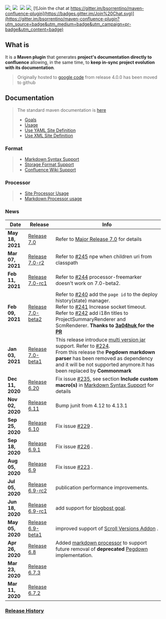 <a href="http://search.maven.org/#search%7Cga%7C1%7Ca%3A%22confluence-reporting-maven-plugin%22"><img src="https://img.shields.io/maven-central/v/org.bsc.maven/confluence-reporting-maven-plugin.svg">
</a>&nbsp;<img src="https://img.shields.io/github/forks/bsorrentino/maven-confluence-plugin.svg">&nbsp;
<img src="https://img.shields.io/github/stars/bsorrentino/maven-confluence-plugin.svg">&nbsp;<a href="https://github.com/bsorrentino/maven-confluence-plugin/issues"><img src="https://img.shields.io/github/issues/bsorrentino/maven-confluence-plugin.svg">
</a>&nbsp;[![Join the chat at https://gitter.im/bsorrentino/maven-confluence-plugin](https://badges.gitter.im/Join%20Chat.svg)](https://gitter.im/bsorrentino/maven-confluence-plugin?utm_source=badge&utm_medium=badge&utm_campaign=pr-badge&utm_content=badge)

## What is
It is a **Maven plugin** that generates **project's documentation directly to confluence** allowing, in the same time, to **keep in-sync project evolution with its documentation**.
> Originally hosted to [google code](https://code.google.com/p/maven-confluence-plugin/) from release 4.0.0 has been moved to github

## Documentation
> The standard maven documentation is [here](http://bsorrentino.github.io/maven-confluence-plugin/)
> * [Goals](http://bsorrentino.github.io/maven-confluence-plugin/plugin-info.html)
> * [Usage](http://bsorrentino.github.io/maven-confluence-plugin/usage.html)
> * [Use YAML Site Definition](http://bsorrentino.github.io/maven-confluence-plugin/site_yaml_guide.html)
> * [Use XML Site Definition](http://bsorrentino.github.io/maven-confluence-plugin/site_xml_guide.html)
### Format
> * [Markdown Syntax Support](http://bsorrentino.github.io/maven-confluence-plugin/markdown_guide.html)
> * [Storage Format Support](http://bsorrentino.github.io/maven-confluence-plugin/storageformat_guide.html)
> * [Confluence Wiki Support](http://bsorrentino.github.io/maven-confluence-plugin/Notation%20Guide%20-%20Confluence.html)
### Processor
> * [Site Processor Usage](http://bsorrentino.github.io/maven-confluence-plugin/site_processor_guide.html)
> * [Markdown Processor usage](http://bsorrentino.github.io/maven-confluence-plugin/markdown_processor_guide.html)

### News

 Date  | Release | Info   
--- | --- | ---
 **May 18, 2021** | [Release 7.0](https://github.com/bsorrentino/maven-confluence-plugin/releases/tag/v7.0) | Refer to [Major Release 7.0](https://github.com/bsorrentino/maven-confluence-plugin/projects/1) for details
 **Mar 07, 2021** | [Release 7.0-r2](https://github.com/bsorrentino/maven-confluence-plugin/releases/tag/v7.0-rc2) | Refer to [#245](https://github.com/bsorrentino/maven-confluence-plugin/issues/245) npe when children uri from classpath
 **Feb 11, 2021** | [Release 7.0-rc1](https://github.com/bsorrentino/maven-confluence-plugin/releases/tag/v7.0-rc1) | Refer to [#244](https://github.com/bsorrentino/maven-confluence-plugin/issues/244) processor-freemarker doesn't work on 7.0-beta2.
 **Feb 09, 2021** | [Release 7.0-beta2](https://github.com/bsorrentino/maven-confluence-plugin/releases/tag/v7.0-beta2) | Refer to [#240](https://github.com/bsorrentino/maven-confluence-plugin/issues/240) add the `page id` to the deploy history(state) manager. <br> Refer to [#241](https://github.com/bsorrentino/maven-confluence-plugin/issues/241) Increase socket timeout. <br> Refer to [#242](https://github.com/bsorrentino/maven-confluence-plugin/issues/242) add i18n titles to ProjectSummaryRenderer and ScmRenderer. **Thanks to [3a04huk ](https://github.com/bsorrentino/maven-confluence-plugin/issues?q=is%3Apr+author%3A3a04huk) for the [PR](https://github.com/bsorrentino/maven-confluence-plugin/pull/243)**
 **Jan 03, 2021** | [Release 7.0-beta1](https://github.com/bsorrentino/maven-confluence-plugin/releases/tag/v7.0-beta1) | This release introduce [multi version jar](http://openjdk.java.net/jeps/238) support. Refer to [#224](https://github.com/bsorrentino/maven-confluence-plugin/issues/224).<br> From this release the **Pegdown markdown parser** has been removed as dependency and it will be not supported anymore.It has been replaced by **Commonmark**
 **Dec 11, 2020** | [Release 6.20](https://github.com/bsorrentino/maven-confluence-plugin/releases/tag/v6.20) | Fix issue [#235](https://github.com/bsorrentino/maven-confluence-plugin/issues/235), see section **Include custom macro(s)** in [Markdown Syntax Support](http://bsorrentino.github.io/maven-confluence-plugin/markdown_guide.html) for details
 **Nov 02, 2020** | [Release 6.11](https://github.com/bsorrentino/maven-confluence-plugin/releases/tag/v6.11) | Bump junit from 4.12 to 4.13.1
 **Sep 25, 2020** | [Release 6.10](https://github.com/bsorrentino/maven-confluence-plugin/releases/tag/v6.10) | Fix issue [#229](https://github.com/bsorrentino/maven-confluence-plugin/issues/229) .
 **Sep 18, 2020** | [Release 6.9.1](https://github.com/bsorrentino/maven-confluence-plugin/releases/tag/v6.9.1) | Fix issue [#226](https://github.com/bsorrentino/maven-confluence-plugin/issues/226) .
 **Aug 05, 2020** | [Release 6.9](https://github.com/bsorrentino/maven-confluence-plugin/releases/tag/v6.9) | Fix issue [#223](https://github.com/bsorrentino/maven-confluence-plugin/issues/223) .
 **Jul 05, 2020** | [Release 6.9-rc2](https://github.com/bsorrentino/maven-confluence-plugin/releases/tag/v6.9-rc2) | publication performance improvements.
 **Jun 18, 2020** | [Release 6.9-rc1](https://github.com/bsorrentino/maven-confluence-plugin/releases/tag/v6.9-rc1) | add support for [blogbost goal](http://bsorrentino.github.io/maven-confluence-plugin/blogpost-mojo.html).
 **May 05, 2020** | [Release 6.9-beta1](https://github.com/bsorrentino/maven-confluence-plugin/releases/tag/v6.9-beta1) | improved support of  [Scroll Versions Addon](https://marketplace.atlassian.com/apps/1210818/scroll-versions-for-confluence?hosting=server&tab=overview) .
 **Apr 26, 2020** | [Release 6.8](https://github.com/bsorrentino/maven-confluence-plugin/releases/tag/v6.8) | Added [markdown processor](http://bsorrentino.github.io/maven-confluence-plugin/markdown_processor_guide.html) to support future removal of **deprecated** [Pegdown](https://github.com/sirthias/pegdown) implementation.
 **Mar 23, 2020** | [Release 6.7.3](https://github.com/bsorrentino/maven-confluence-plugin/releases/tag/v6.7.3) |
 **Mar 11, 2020** | [Release 6.7.2](https://github.com/bsorrentino/maven-confluence-plugin/releases/tag/v6.7.2) |

### [Release History](HISTORY.md)
